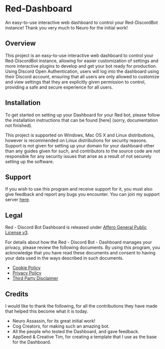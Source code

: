 # Red-Dashboard
An easy-to-use interactive web dashboard to control your Red-DiscordBot instance! Thank you very much to Neuro for the initial work!

## Overview
This project is an easy-to-use interactive web dashboard to control your Red-DiscordBot instance, allowing for easier customization of settings and more interactive plugins to develop and get your bot ready for production. Using Discord Open Authentication, users will log into the dashboard using their Discord account, ensuring that all users are only allowed to customize and view settings that they are explicitly given permission to control, providing a safe and secure experience for all users.

## Installation
To get started on setting up your Dashboard for your Red bot, please follow the installation instructions that can be found [here] (sorry, documentation not finished).

This project is supported on Windows, Mac OS X and Linux distributions, however is recommended on Linux distributions for security reasons.  Support is not given for setting up your domain for your dashboard other than any guides given for such, and contributors to the source code are not responsible for any security issues that arise as a result of not securely setting up the software.

## Support
If you wish to use this program and receive support for it, you must also give feedback and report any bugs you encounter.  You can join my support server [here](https://discord.gg/vQZTdB9).

## Legal
Red - Discord Bot Dashboard is released under [Affero General Public License v3](https://github.com/AAA3A-AAA3A/Red-Dashboard/blob/main/LICENSE).

For details about how the Red - Discord Bot - Dashboard manages your privacy, please review the following documents.  By using this program, you acknowledge that you have read these documents and consent to having your data used in the ways described in such documents.
- [Cookie Policy](https://github.com/Cog-Creators/Red-Dashboard/blob/master/documents/Cookie%20Policy.md)
- [Privacy Policy](https://github.com/Cog-Creators/Red-Dashboard/blob/master/documents/Privacy%20Policy.md)
- [Third Party Disclaimer](https://github.com/Cog-Creators/Red-Dashboard/blob/master/documents/Third%20Party%20Disclaimer.md)

## Credits
I would like to thank the following, for all the contributions they have made that helped this become what it is today.
* Neuro Assassin, for its great initial work!
* Cog Creators, for making such an amazing bot.
* All the people who tested the Dashboard, and gave feedback.
* AppSeed & Creative Tim, for creating a template that I use as the base for the Dashboard.